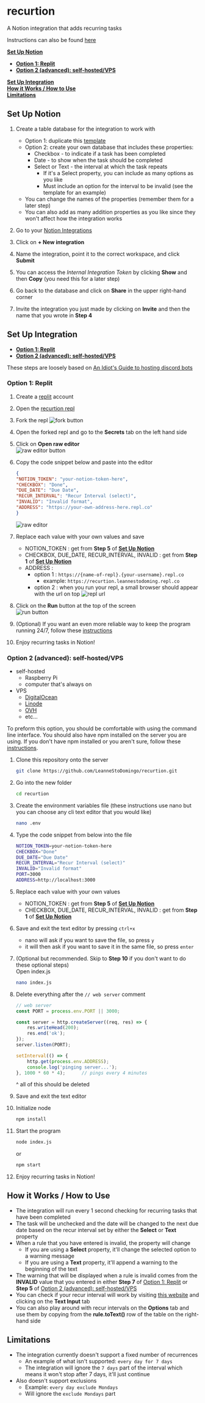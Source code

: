 # recurtion

A Notion integration that adds recurring tasks

Instructions can also be found [here](https://www.notion.so/Recurtion-Instructions-237146fda1174a9eb6d21e5724a668b4)

**[Set Up Notion](#set-up-notion)**

- **[Option 1: Replit](#option-1-replit)**
- **[Option 2 (advanced): self-hosted/VPS](#option-2-advanced-self-hostedvps)**

**[Set Up Integration](#set-up-integration)** \
**[How it Works / How to Use](#how-it-works--how-to-use)** \
**[Limitations](#limitations)**

## Set Up Notion

1. Create a table database for the integration to work with

    - Option 1: duplicate this [template](https://www.notion.so/510ec0f4e4864a69a8f5158ab606ad3f)
    - Option 2: create your own database that includes these properties:
        - Checkbox - to indicate if a task has been completed
        - Date - to show when the task should be completed
        - Select or Text - the interval at which the task repeats
          - If it's a Select property, you can include as many options as you like
          - Must include an option for the interval to be invalid (see the template for an example)
    - You can change the names of the properties (remember them for a later step)
    - You can also add as many addition properties as you like since they won't affect how the integration works

2. Go to your [Notion Integrations](https://www.notion.so/my-integrations)

3. Click on **+ New integration**

4. Name the integration, point it to the correct workspace, and click **Submit**

5. You can access the *Internal Integration Token* by clicking **Show** and then **Copy** (you need this for a later step)

6. Go back to the database and click on **Share** in the upper right-hand corner

7. Invite the integration you just made by clicking on **Invite** and then the name that you wrote in **Step 4**

## Set Up Integration

- **[Option 1: Replit](#option-1-replit)**
- **[Option 2 (advanced): self-hosted/VPS](#option-2-advanced-self-hostedvps)**

These steps are loosely based on [An Idiot's Guide to hosting discord bots](https://anidiots.guide/hosting)

### Option 1: Replit

1. Create a [replit](https://replit.com/) account

2. Open the [recurtion repl](https://replit.com/@LeanneStoDoming/recurtion)

3. Fork the repl ![fork button](images/fork_repl.png)

4. Open the forked repl and go to the **Secrets** tab on the left hand side

5. Click on **Open raw editor**\
![raw editor button](images/secrets_json.png)

6. Copy the code snippet below and paste into the editor

    ```json
    {
    "NOTION_TOKEN": "your-notion-token-here",
    "CHECKBOX": "Done",
    "DUE_DATE": "Due Date",
    "RECUR_INTERVAL": "Recur Interval (select)",
    "INVALID": "Invalid format",
    "ADDRESS": "https://your-own-address-here.repl.co"
    }
    ```

    ![raw editor](images/secrets_editor.png)
7. Replace each value with your own values and save

    - NOTION_TOKEN : get from **Step 5** of **[Set Up Notion](#set-up-notion)**
    - CHECKBOX, DUE_DATE, RECUR_INTERVAL, INVALID : get from **Step 1** of **[Set Up Notion](#set-up-notion)**
    - ADDRESS :
      - option 1 : `https://{name-of-repl}.{your-username}.repl.co`
        - example: `https://recurtion.leannestodoming.repl.co`
      - option 2 : when you run your repl, a small browser should appear with the url on top ![repl url](images/repl_url.png)

8. Click on the **Run** button at the top of the screen \
![run button](images/run_btn.png)

9. (Optional) If you want an even more reliable way to keep the program running 24/7, follow these [instructions](https://anidiots.guide/hosting/repl#the-automatic-ping)

10. Enjoy recurring tasks in Notion!

### Option 2 (advanced): self-hosted/VPS

- self-hosted
  - Raspberry Pi
  - computer that's always on
- VPS
  - [DigitalOcean](https://www.digitalocean.com/)
  - [Linode](https://www.linode.com/)
  - [OVH](https://www.ovhcloud.com/en/vps/)
  - etc...

To preform this option, you should be comfortable with using the command line interface. You should also have npm installed on the server you are using. If you don't have npm installed or you aren't sure, follow these [instructions](https://docs.npmjs.com/downloading-and-installing-node-js-and-npm).

1. Clone this repository onto the server

    ```bash
    git clone https://github.com/LeanneStoDomingo/recurtion.git
    ```

2. Go into the new folder

    ```bash
    cd recurtion
    ```

3. Create the environment variables file (these instructions use nano but you can choose any cli text editor that you would like)

    ```bash
    nano .env
    ```

4. Type the code snippet from below into the file

    ```bash
    NOTION_TOKEN=your-notion-token-here
    CHECKBOX="Done"
    DUE_DATE="Due Date"
    RECUR_INTERVAL="Recur Interval (select)"
    INVALID="Invalid format"
    PORT=3000
    ADDRESS=http://localhost:3000
    ```

5. Replace each value with your own values

    - NOTION_TOKEN : get from **Step 5** of **[Set Up Notion](#set-up-notion)**
    - CHECKBOX, DUE_DATE, RECUR_INTERVAL, INVALID : get from **Step 1** of **[Set Up Notion](#set-up-notion)**

6. Save and exit the text editor by pressing `ctrl+x`
    - nano will ask if you want to save the file, so press `y`
    - it will then ask if you want to save it in the same file, so press `enter`

7. (Optional but recommended. Skip to **Step 10** if you don't want to do these optional steps) \
    Open index.js

    ```bash
    nano index.js
    ```

8. Delete everything after the `// web server` comment

    ```javascript
    // web server
    const PORT = process.env.PORT || 3000;

    const server = http.createServer((req, res) => {
        res.writeHead(200);
        res.end('ok');
    });
    server.listen(PORT);

    setInterval(() => {
        http.get(process.env.ADDRESS);
        console.log('pinging server...');
    }, 1000 * 60 * 4);      // pings every 4 minutes

    ```

    ^ all of this should be deleted

9. Save and exit the text editor

10. Initialize node

    ```bash
    npm install
    ```

11. Start the program

    ```bash
    node index.js
    ```

    or

    ```bash
    npm start
    ```

12. Enjoy recurring tasks in Notion!

## How it Works / How to Use

- The integration will run every 1 second checking for recurring tasks that have been completed
- The task will be unchecked and the date will be changed to the next due date based on the recur interval set by either the **Select** or **Text** property
- When a rule that you have entered is invalid, the property will change
  - If you are using a **Select** property, it'll change the selected option to a warning message
  - If you are using a **Text** property, it'll append a warning to the beginning of the text
- The warning that will be displayed when a rule is invalid comes from the **INVALID** value that you entered in either **Step 7** of [Option 1: Replit](#option-1-replit) or **Step 5** of [Option 2 (advanced): self-hosted/VPS](#option-2-advanced-self-hostedvps)
- You can check if your recur interval will work by visiting [this website](https://jakubroztocil.github.io/rrule/) and clicking on the **Text Input** tab
- You can also play around with recur intervals on the **Options** tab and use them by copying from the **rule.toText()** row of the table on the right-hand side

## Limitations

- The integration currently doesn't support a fixed number of recurrences
  - An example of what isn't supported: `every day for 7 days`
  - The integration will ignore the `7 days` part of the interval which means it won't stop after 7 days, it'll just continue
- Also doesn't support exclusions
  - Example: `every day exclude Mondays`
  - Will ignore the `exclude Mondays` part

